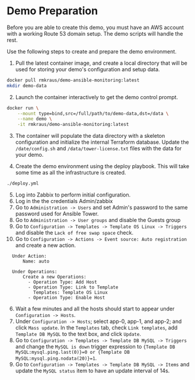 # Demo Preparation

Before you are able to create this demo, you must have an AWS account with a working Route 53 domain setup. The demo scripts will handle the rest.

Use the following steps to create and prepare the demo environment.

1. Pull the latest container image, and create a local directory that will be used for storing your demo's configuration and setup data.

```bash
docker pull rmkraus/demo-ansible-monitoring:latest
mkdir demo-data
```

2. Launch the container interactively to get the demo control prompt.

```bash
docker run \
    --mount type=bind,src=/full/path/to/demo-data,dst=/data \
    --name demo \
    -it rmkraus/demo-ansible-monitoring:latest
```

3. The container will populate the data directory with a skeleton configuration and initialize the internal Terraform database. Update the `/date/config.sh` and `/data/tower-license.txt` files with the data for your demo.

4. Create the demo environment using the deploy playbook. This will take some time as all the infrastructure is created.

```bash
./deploy.yml
```

5. Log into Zabbix to perform initial configuration.
  1. Log in the the credentials Admin/zabbix
  2. Go to `Administration -> Users` and set Admin's password to the same password used for Ansible Tower.
  3. Go to `Administration -> User groups` and disable the Guests group
  4. Go to `Configuration -> Templates -> Template OS Linux -> Triggers` and disable the `Lack of free swap space` check.
  5. Go to `Configuration -> Actions -> Event source: Auto registration` and create a new action.
  ```
    Under Action:
        Name: auto

    Under Operations:
        Create a new Operations:
          - Operation Type: Add Host
          - Operation Type: Link to Template
            Templates: Template OS Linux
          - Operation Type: Enable Host
  ```
  6. Wait a few minutes and all the hosts should start to appear under `Configuration -> Hosts`.
  7. Under `Configuration -> Hosts`; select app-0, app-1, and app-2; and click `Mass update`. In the `Templates` tab, check `Link templates`, add `Template DB MySQL` to the text box, and click `Update`.
  8. Go to `Configuration -> Templates -> Template DB MySQL -> Triggers` and change the `MySQL is down` trigger expression to `{Template DB MySQL:mysql.ping.last(0)}=0 or {Template DB MySQL:mysql.ping.nodata(20)}=1`.
  9. Go to `Configuration -> Templates -> Template DB MySQL -> Items` and update the `MySQL status` item to have an update interval of 14s.
